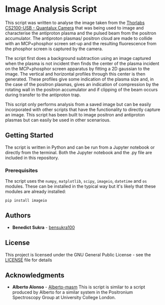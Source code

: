 # Image Analysis Script

This script was written to analyse the image taken from the [Thorlabs CS2100-USB - Quantalux Camera](https://www.thorlabs.com/thorproduct.cfm?partnumber=CS2100M-USB) that was being used to image and characterise the antiproton plasma and the pulsed beam from the positron accumulator. The antiproton plasmas/ positron cloud are made to collide with an MCP+phosphor screen set-up and the resulting fluorescence from the phosphor screen is captured by the camera. 

The script first does a background subtraction using an image captured when the plasma is not incident then finds the center of the plasma incident on the MCP+phosphor screen apparatus by fitting a 2D gaussian to the image. The vertical and horizontal profiles through this center is then generated. These profiles give some indication of the plasma size and, in the case of the positron plasmas, gives an indication of compression by the rotating wall in the positron accumulator and if clipping of the beam occurs during transfer to the antiproton trap. 

This script only performs analysis from a saved image but can be easily incorporated with other scripts that have the functionality to directly capture an image. This script has been built to image positron and antiproton plasmas but can easily be used in other scenarious. 
  

## Getting Started

The script is written in Python and can be run from a Jupyter notebook or directly from the terminal. Both the Jupyter notebook and the .py file are included in this repository.

### Prerequisites

The script uses the `numpy`, `matplotlib`, `scipy`, `imageio`, `datetime` and `os` modules. These can be installed in the typical way but it's likely that these modules are already installed:

```
pip install imageio
```

## Authors

* **Benedict Sukra** - [bensukra100](https://github.com/bensukra100)

## License

This project is licensed under the GNU General Public License - see the [LICENSE](https://github.com/bensukra100/ATRAP_personal/blob/master/Image_Analysis/LICENSE) file for details

## Acknowledgments
* **Alberto Alonso** - [Alberto-masm](https://github.com/Alberto-masm) This is script is similar to a script produced by Alberto for a similar system in the Positronium Spectroscopy Group at University College London. 
